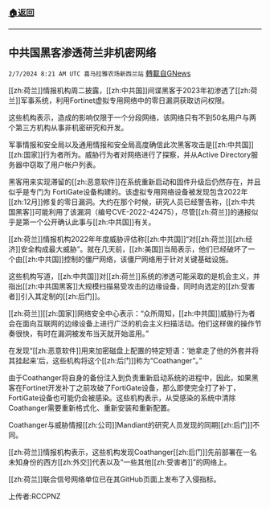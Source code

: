 ###  [:house:返回](README.md)
---


## 中共国黑客渗透荷兰非机密网络
`2/7/2024 8:21 AM UTC 喜马拉雅农场新西兰站` [轉載自GNews](https://gnews.org/articles/2288725)

[[zh:荷兰]]情报机构周二披露，[[zh:中共国]]间谍黑客于2023年初渗透了[[zh:荷兰]]军事系统，利用Fortinet虚拟专用网络中的零日漏洞获取访问权限。

这些机构表示，造成的影响仅限于一个分段网络，该网络只有不到50名用户与两个第三方机构从事非机密研究和开发。

军事情报和安全局以及通用情报和安全局高度确信此次黑客攻击是[[zh:中共国]][[zh:国家]]行为者所为。威胁行为者对网络进行了探察，并从Active Directory服务器中窃取了用户帐户列表。

黑客用来实现滞留的[[zh:恶意软件]]在系统重新启动和固件升级后仍然存在，并且似乎是专门为 FortiGate设备构建的。该虚拟专用网络设备被发现包含2022年[[zh:12月]]修复的零日漏洞。大约在那个时候，研究人员已经警告称，[[zh:中共国黑客]]可能利用了该漏洞（编号CVE-2022-42475），尽管[[zh:荷兰]]的通报似乎是第一个公开确认此事与[[zh:中共国]]有关。

[[zh:荷兰]]情报机构2022年年度威胁评估称[[zh:中共国]]“对[[zh:荷兰]][[zh:经济]]安全构成最大威胁”。就在几天前，[[zh:美国]]当局表示，他们已经破坏了一个由[[zh:中共国]]控制的僵尸网络，该僵尸网络用于针对关键基础设施。

这些机构写道，[[zh:中共国]]对[[zh:荷兰]]系统的渗透可能采取的是机会主义，并指出[[zh:中共国黑客]]大规模扫描易受攻击的边缘设备，同时向选定的[[zh:受害者]]引入其定制的[[zh:后门]]。

[[zh:荷兰]][[zh:国家]]网络安全中心表示：“众所周知，[[zh:中共国]]威胁行为者会在面向互联网的边缘设备上进行广泛的机会主义扫描活动。他们这样做的操作节奏很快，有时在漏洞被发布当天就开始滥用。”

在发现“[[zh:恶意软件]]用来加密磁盘上配置的特定短语：‘她拿走了他的外套并将其挂起来’后，这些机构将这个[[zh:后门]]称为“Coathanger”。”

由于Coathanger将自身的备份注入到负责重新启动系统的进程中，因此，如果黑客在Fortinet开发补丁之前攻破了FortiGate设备，那么即使完全打了补丁，FortiGate设备也可能仍会被感染。这些机构表示，从受感染的系统中清除Coathanger需要重新格式化、重新安装和重新配置。

Coathanger与威胁情报[[zh:公司]]Mandiant的研究人员发现的同期[[zh:后门]]不同。

[[zh:荷兰]]情报机构表示，这些机构发现Coathanger[[zh:后门]]先前部署在一名未知身份的西方[[zh:外交]]代表以及“一些其他[[zh:受害者]]”的网络上。

[[zh:荷兰]]联合信号网络单位已在其GitHub页面上发布了入侵指标。

上传者:RCCPNZ 

